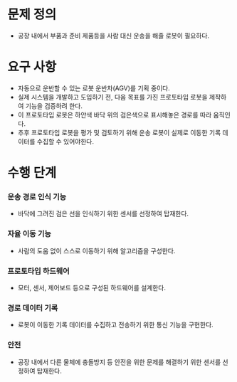 # 문제 정의
- 공장 내에서 부품과 준비 제품등을 사람 대신 운송을 해줄 로봇이 필요하다.

# 요구 사항
- 자동으로 운반할 수 있는 로봇 운반차(AGV)를 기획 중이다.
- 실제 시스템을 개발하고 도입하기 전, 다음 목표를 가진 프로토타입 로봇을 제작하여 기능을 검증하려 한다.
- 이 프로토타입 로봇은 하얀색 바닥 위의 검은색으로 표시해놓은 경로를 따라 움직인다.
- 추후 프로토타입 로봇을 평가 및 검토하기 위해 운송 로봇이 실제로 이동한 기록 데이터를 수집할 수 있어야한다.

# 수행 단계
### 운송 경로 인식 기능
 - 바닥에 그려진 검은 선을 인식하기 위한 센서를 선정하여 탑재한다.
### 자율 이동 기능
 - 사람의 도움 없이 스스로 이동하기 위해 알고리즘을 구성한다.
### 프로토타입 하드웨어
 - 모터, 센서, 제어보드 등으로 구성된 하드웨어를 설계한다.
### 경로 데이터 기록
 - 로봇이 이동한 기록 데이터를 수집하고 전송하기 위한 통신 기능을 구현한다.
### 안전
 - 공장 내에서 다른 물체에 충돌방지 등 안전을 위한 문제를 해결하기 위한 센서를 선정하여 탑재한다.